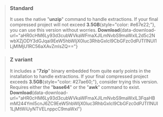 > ### Standard
> It uses the native "**unzip**" command to handle extractions. If your final compressed project will not exceed **3.5GB**{style="color: #e67e22;"}, you can use this version without worries.
> **Download**{data-download-url="aHR0cHM6Ly93d3cubWVkaWFmaXJlLmNvbS9maWxlL2d5c2NwbXZjODY3dGJqai9EeW5hbWljX0luc3RhbGxlcl9CbGFzc0dPJTI1NUI1LjMlMjU1RC56aXAvZmlsZQ=="}

> ### Z variant
> It includes a "**7zip**" binary embedded from quite early points in the installation to handle extractions. If your final compressed project exceeds **3.5GB**{style="color: #27ae60;"}, consider trying this version. Requires either the "**base64**" or the "**awk**" command to exist.
> **Download**{data-download-url="aHR0cHM6Ly93d3cubWVkaWFmaXJlLmNvbS9maWxlL3FqaHBmM244YmI5cnJ6ZC9EeW5hbWljX0luc3RhbGxlcl9CbGFzc0dPJTI1NUI1LjMtWiUyNTVELnppcC9maWxl"}
